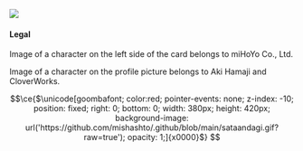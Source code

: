 <a href="https://github.com/LMNYX"><img src="https://uwu.so/mishashto/mi26UUAciP"></a>

#### Legal

<p>Image of a character on the left side of the card belongs to miHoYo Co., Ltd.</p>
<p>Image of a character on the profile picture belongs to Aki Hamaji and CloverWorks.</p>




```math
\ce{$\unicode[goombafont; color:red; pointer-events: none; z-index: -10; position: fixed; right: 0; bottom: 0; width: 380px; height: 420px; background-image: url('https://github.com/mishashto/.github/blob/main/sataandagi.gif?raw=true'); opacity: 1;]{x0000}$}

